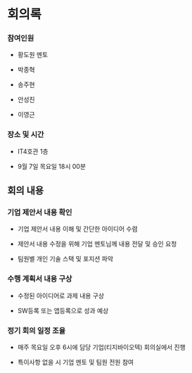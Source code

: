 # 회의록

### 참여인원

- 황도원 멘토

- 박종혁

- 송주현
  
- 안성진
  
- 이영근

### 장소 및 시간

- IT4호관 1층
  
- 9월 7일 목요일 18시 00분

## 회의 내용

### 기업 제안서 내용 확인

- 기업 제안서 내용 이해 및 간단한 아이디어 수렴

- 제안서 내용 수정을 위해 기업 멘토님께 내용 전달 및 승인 요청

- 팀원별 개인 기술 스택 및 포지션 파악

### 수행 계획서 내용 구상

- 수정된 아이디어로 과제 내용 구상

- SW등록 또는 앱등록으로 성과 예상

### 정기 회의 일정 조율

- 매주 목요일 오후 6시에 담당 기업(티지바이오텍) 회의실에서 진행

- 특이사항 없을 시 기업 멘토 및 팀원 전원 참여
